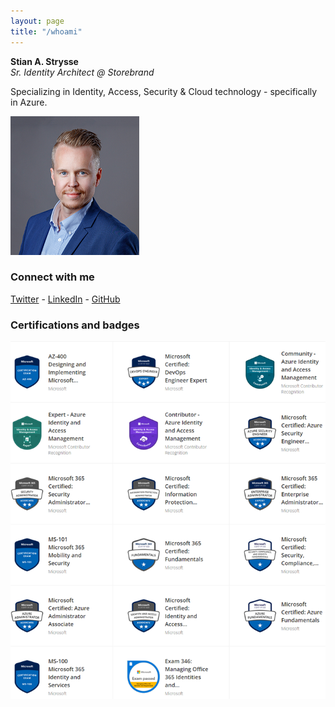 ```yaml
---
layout: page
title: "/whoami"
---
```


**Stian A. Strysse**  
*Sr. Identity Architect @ Storebrand*
 
Specializing in Identity, Access, Security & Cloud technology - specifically in Azure.

![Profile Photo](/assets/img/thisisme-profile.png)

### Connect with me

[Twitter](https://twitter.com/stianstrysse) - [LinkedIn](https://no.linkedin.com/in/stianstrysse) - [GitHub](https://github.com/stianstrysse)

### Certifications and badges

[![Credly Badges](/assets/img/my-badges.png)](https://www.credly.com/users/stian-andresen-strysse)

